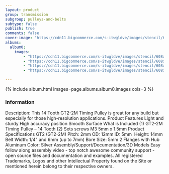 ```yaml
---
layout: product
group: transmission
subgroup: pulleys-and-belts
subtype: false
publish: true
comments: false
cover-image: "https://cdn11.bigcommerce.com/s-itwgldve/images/stencil/608x608/products/218/3700/profile_picture__73594.1675310616.png?c=2"
albums:
  album0:
    images:
        - "https://cdn11.bigcommerce.com/s-itwgldve/images/stencil/608x608/products/218/3700/profile_picture__73594.1675310616.png?c=2"
        - "https://cdn11.bigcommerce.com/s-itwgldve/images/stencil/608x608/products/218/3701/in_use_picture__71336.1675310617.png?c=2"
        - "https://cdn11.bigcommerce.com/s-itwgldve/images/stencil/608x608/products/218/3698/secondary_picture__43070.1675310616.png?c=2"
        - "https://cdn11.bigcommerce.com/s-itwgldve/images/stencil/608x608/products/218/3699/group_picture__12558.1675310616.png?c=2"

---
```


{% include album.html images=page.albums.album0.images cols=3 %}

### Information

Description:
 This 14 Tooth GT2-2M Timing Pulley is great for any build but especially for those high-resolution applications. Product Features  Light and sturdy High accuracy position Smooth Surface What is Included  (1) GT2-2M Timing Pulley – 14 Tooth (2) Sets screws M3 5mm x 1.5mm Product Specifications  GT2 (GT2-2M) Pitch: 2mm OD: 12mm ID: 5mm  Height: 14mm Belt Width: 1/4" and 6mm (up to 7mm) Bore Size: 5mm 2 Flanges with Hub Aluminum Color: Silver   Assembly/Support/Documentation/3D Models   Easy follow along assembly video - top notch awesome community support - open source files and documentation and examples. All registered Trademarks, Logos and other Intellectual Property found on the Site or mentioned herein belong to their respective owners.  

